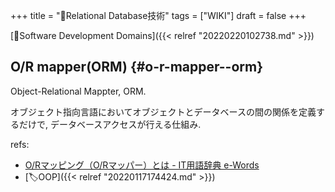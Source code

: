 +++
title = "📝Relational Database技術"
tags = ["WIKI"]
draft = false
+++

[📂Software Development Domains]({{< relref "20220220102738.md" >}})


## O/R mapper(ORM) {#o-r-mapper--orm}

Object-Relational Mappter, ORM.

オブジェクト指向言語においてオブジェクトとデータベースの間の関係を定義するだけで,
データベースアクセスが行える仕組み.

refs:

-   [O/Rマッピング（O/Rマッパー）とは - IT用語辞典 e-Words](https://e-words.jp/w/O-R%E3%83%9E%E3%83%83%E3%83%94%E3%83%B3%E3%82%B0.html)
-   [🏷OOP]({{< relref "20220117174424.md" >}})
